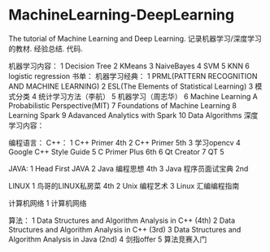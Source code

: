 # MachineLearning-DeepLearning
The tutorial of Machine Learning and Deep Learning. 记录机器学习/深度学习的教材. 经验总结. 代码. 

机器学习内容：
1 Decision Tree
2 KMeans
3 NaiveBayes
4 SVM 
5 KNN
6 logistic regression
书单：
机器学习经典：
1 PRML(PATTERN RECOGNITION AND MACHINE LEARNING)
2 ESL(The Elements of Statistical Learning)
3 模式分类
4 统计学习方法（李航）
5 机器学习（周志华）
6 Machine Learning A Probabilistic Perspective(MIT)
7 Foundations of Machine Learning
8 Learning Spark
9 Adavanced Analytics with Spark
10 Data Algorithms
深度学习内容：

编程语言：
C++： 
1 C++ Primer 4th
2 C++ Primer 5th
3 学习opencv
4 Google C++ Style Guide
5 C Primer Plus 6th
6 Qt Creator
7 QT 5 

JAVA:
1 Head First JAVA
2 Java 编程思想 4th
3 Java 程序员面试宝典 2nd

LINUX
1 鸟哥的LINUX私房菜 4th
2 Unix 编程艺术
3 Linux 汇编编程指南

计算机网络
1 计算机网络

算法：
1 Data Structures and Algorithm Analysis in C++ (4th)
2 Data Structures and Algorithm Analysis in C++ (3rd)
3 Data Structures and Algorithm Analysis in Java (2nd)
4 剑指offer
5 算法竞赛入门
